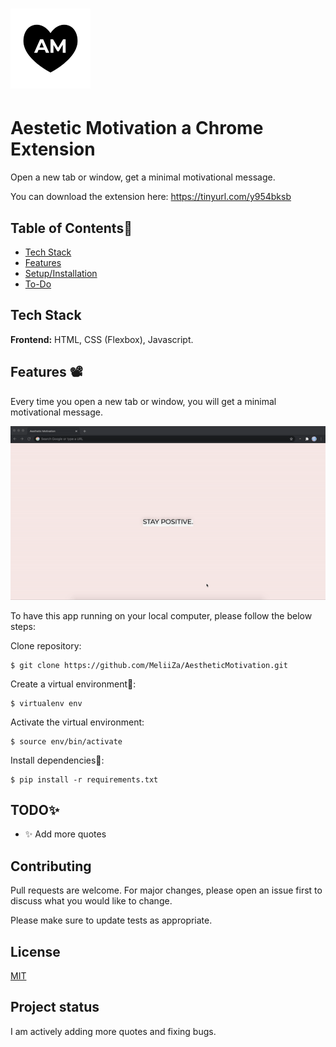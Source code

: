 # <img src="/icon128.png">
# Aestetic Motivation a Chrome Extension

Open a new tab or window, get a minimal motivational message.

You can download the extension here:
https://tinyurl.com/y954bksb

## Table of Contents🍔

- [Tech Stack](#tech-stack)
- [Features](#features)
- [Setup/Installation](#installation)
- [To-Do](#future)

## <a name="tech-stack"></a>Tech Stack

**Frontend:** HTML, CSS (Flexbox), Javascript.

## <a name="features"></a>Features 📽

Every time you open a new tab or window, you will get a minimal motivational message.

![newtab](/newtab.gif)

To have this app running on your local computer, please follow the below steps:

Clone repository:

```
$ git clone https://github.com/MeliiZa/AestheticMotivation.git
```

Create a virtual environment🔮:

```
$ virtualenv env
```

Activate the virtual environment:

```
$ source env/bin/activate
```

Install dependencies🔗:

```
$ pip install -r requirements.txt
```

## <a name="future"></a>TODO✨

- ✨ Add more quotes

## Contributing

Pull requests are welcome. For major changes, please open an issue first to discuss what you would like to change.

Please make sure to update tests as appropriate.

## License

[MIT](https://choosealicense.com/licenses/mit/)

## Project status

I am actively adding more quotes and fixing bugs.
